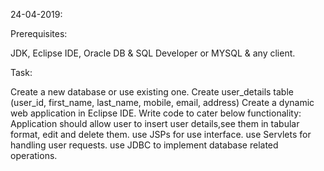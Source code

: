 24-04-2019:

Prerequisites:

JDK, Eclipse IDE, Oracle DB & SQL Developer or MYSQL & any client.

Task:

Create a new database or use existing one.
Create user_details table (user_id, first_name, last_name, mobile, email, address)
Create a dynamic web application in Eclipse IDE.
Write code to cater below functionality: Application should allow user to insert user details,see them in tabular format, edit and delete them.
use JSPs for use interface. use Servlets for handling user requests. use JDBC to implement database related operations.

